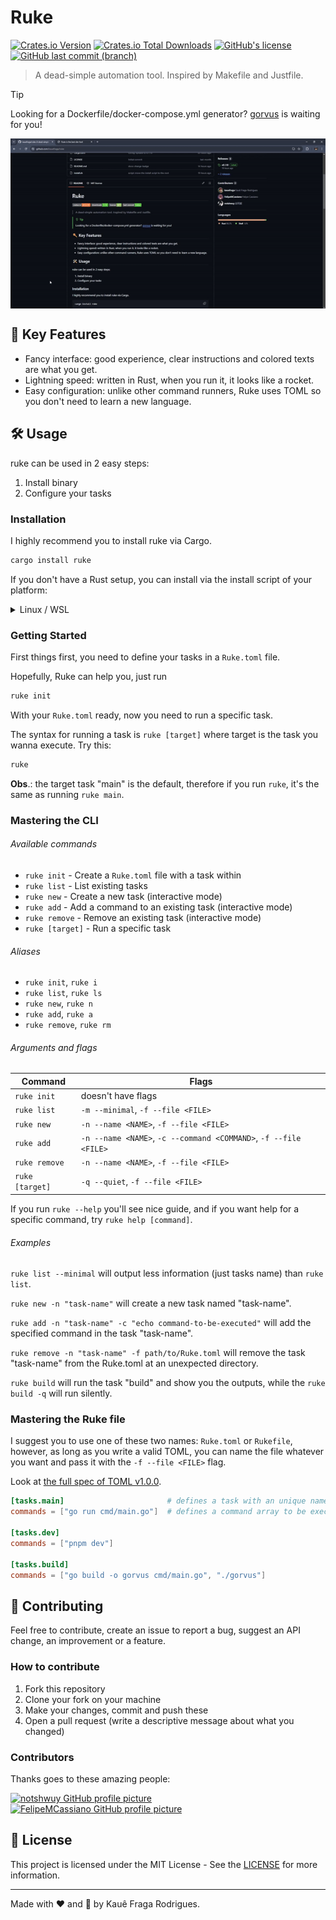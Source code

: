 # Ruke

[![Crates.io Version](https://img.shields.io/crates/v/ruke)](https://crates.io/crates/ruke)
[![Crates.io Total Downloads](https://img.shields.io/crates/d/ruke)](https://crates.io/crates/ruke)
[![GitHub's license](https://img.shields.io/github/license/kauefraga/ruke)](https://github.com/kauefraga/ruke/blob/main/LICENSE)
[![GitHub last commit (branch)](https://img.shields.io/github/last-commit/kauefraga/ruke/main)](https://github.com/kauefraga/ruke)

> A dead-simple automation tool. Inspired by Makefile and Justfile.

> [!TIP]
> Looking for a Dockerfile/docker-compose.yml generator? [gorvus](https://github.com/FelipeMCassiano/gorvus) is waiting for you!

<div align='center'>
    <img align='center' src='.github/demo.gif' alt='a demonstration of ruke operations' />
</div>

## 🔑 Key Features

- Fancy interface: good experience, clear instructions and colored texts are what you get.
- Lightning speed: written in Rust, when you run it, it looks like a rocket.
- Easy configuration: unlike other command runners, Ruke uses TOML so you don't need to learn a new language.

## 🛠 Usage

ruke can be used in 2 easy steps:

1. Install binary
2. Configure your tasks

### Installation

I highly recommend you to install ruke via Cargo.

```bash
cargo install ruke
```

If you don't have a Rust setup, you can install via the install script of your platform:

<details>
<summary>Linux / WSL</summary>

> ```sh
> curl -sSfL https://raw.githubusercontent.com/kauefraga/ruke/main/install.sh | sh
> ```

</details>

### Getting Started

First things first, you need to define your tasks in a `Ruke.toml` file.

Hopefully, Ruke can help you, just run

```bash
ruke init
```

With your `Ruke.toml` ready, now you need to run a specific task.

The syntax for running a task is `ruke [target]` where target is the task you wanna execute. Try this:

```bash
ruke
```

**Obs**.: the target task "main" is the default, therefore if you run `ruke`, it's the same as running `ruke main`.

### Mastering the CLI

###### Available commands

- `ruke init` - Create a `Ruke.toml` file with a task within
- `ruke list` - List existing tasks
- `ruke new` - Create a new task (interactive mode)
- `ruke add` - Add a command to an existing task (interactive mode)
- `ruke remove` - Remove an existing task (interactive mode)
- `ruke [target]` - Run a specific task

###### Aliases

- `ruke init`, `ruke i`
- `ruke list`, `ruke ls`
- `ruke new`, `ruke n`
- `ruke add`, `ruke a`
- `ruke remove`, `ruke rm`

###### Arguments and flags

| Command         | Flags                                                            |
|-----------------|------------------------------------------------------------------|
| `ruke init`     | doesn't have flags                                               |
| `ruke list`     | `-m --minimal`, `-f --file <FILE>`                               |
| `ruke new`      | `-n --name <NAME>`, `-f --file <FILE>`                           |
| `ruke add`      | `-n --name <NAME>`, `-c --command <COMMAND>`, `-f --file <FILE>` |
| `ruke remove`   | `-n --name <NAME>`, `-f --file <FILE>`                           |
| `ruke [target]` | `-q --quiet`, `-f --file <FILE>`                                 |

If you run `ruke --help` you'll see nice guide, and if you want help for a specific command, try `ruke help [command]`.

###### Examples

`ruke list --minimal` will output less information (just tasks name) than `ruke list`.

`ruke new -n "task-name"` will create a new task named "task-name".

`ruke add -n "task-name" -c "echo command-to-be-executed"` will add the specified command in the task "task-name".

`ruke remove -n "task-name" -f path/to/Ruke.toml` will remove the task "task-name" from the Ruke.toml at an unexpected directory.

`ruke build` will run the task "build" and show you the outputs, while the `ruke build -q` will run silently.

### Mastering the Ruke file

I suggest you to use one of these two names: `Ruke.toml` or `Rukefile`, however, as long as you write a valid TOML, you can name the file whatever you want and pass it with the `-f --file <FILE>` flag.

Look at [the full spec of TOML v1.0.0](https://toml.io/en/v1.0.0).

```toml
[tasks.main]                       # defines a task with an unique name
commands = ["go run cmd/main.go"]  # defines a command array to be executed sequentially

[tasks.dev]
commands = ["pnpm dev"]

[tasks.build]
commands = ["go build -o gorvus cmd/main.go", "./gorvus"]
```

## 💖 Contributing

Feel free to contribute, create an issue to report a bug, suggest an API change, an improvement or a feature.

### How to contribute

1. Fork this repository
2. Clone your fork on your machine
3. Make your changes, commit and push these
4. Open a pull request (write a descriptive message about what you changed)

### Contributors

Thanks goes to these amazing people:

[![notshwuy GitHub profile picture](https://github.com/notshwuy.png?size=50)](https://github.com/notshwuy)
[![FelipeMCassiano GitHub profile picture](https://github.com/FelipeMCassiano.png?size=50)](https://github.com/FelipeMCassiano)

## 📝 License

This project is licensed under the MIT License - See the [LICENSE](https://github.com/kauefraga/ruke/blob/main/LICENSE) for more information.

---

Made with ❤ and 🦀 by Kauê Fraga Rodrigues.
